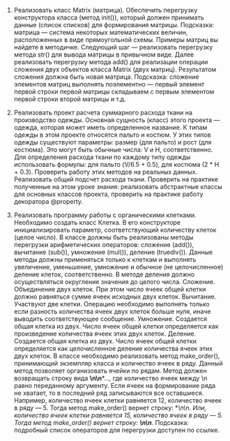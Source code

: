 1. Реализовать класс Matrix (матрица). Обеспечить перегрузку конструктора класса 
(метод init()), который должен принимать данные (список списков) для формирования матрицы.
Подсказка: матрица — система некоторых математических величин, расположенных в виде прямоугольной схемы.
Примеры матриц вы найдете в методичке.
Следующий шаг — реализовать перегрузку метода str() для вывода матрицы в привычном виде.
Далее реализовать перегрузку метода add() для реализации операции сложения двух объектов класса Matrix (двух матриц).
Результатом сложения должна быть новая матрица.
Подсказка: сложение элементов матриц выполнять поэлементно — первый элемент первой строки первой матрицы складываем
с первым элементом первой строки второй матрицы и т.д.

2. Реализовать проект расчета суммарного расхода ткани на производство одежды.
Основная сущность (класс) этого проекта — одежда, которая может иметь определенное название.
К типам одежды в этом проекте относятся пальто и костюм. У этих типов одежды существуют параметры:
размер (для пальто) и рост (для костюма). Это могут быть обычные числа: V и H, соответственно.
Для определения расхода ткани по каждому типу одежды использовать формулы: для пальто (V/6.5 + 0.5), для костюма (2 * H + 0.3).
Проверить работу этих методов на реальных данных.
Реализовать общий подсчет расхода ткани.
Проверить на практике полученные на этом уроке знания: реализовать абстрактные классы для основных классов проекта,
проверить на практике работу декоратора @property.

3. Реализовать программу работы с органическими клетками. Необходимо создать класс Клетка.
В его конструкторе инициализировать параметр, соответствующий количеству клеток (целое число).
В классе должны быть реализованы методы перегрузки арифметических операторов: 
сложение (add()), вычитание (sub()), умножение (mul()), деление (truediv()).
Данные методы должны применяться только к клеткам и выполнять увеличение, уменьшение, умножение и обычное (не целочисленное) деление клеток,
соответственно. В методе деления должно осуществляться округление значения до целого числа.
Сложение. Объединение двух клеток. При этом число ячеек общей клетки должно равняться сумме ячеек исходных двух клеток.
Вычитание. Участвуют две клетки. Операцию необходимо выполнять только если разность количества ячеек двух клеток больше нуля, иначе выводить соответствующее сообщение.
Умножение. Создается общая клетка из двух. Число ячеек общей клетки определяется как произведение количества ячеек этих двух клеток.
Деление. Создается общая клетка из двух. Число ячеек общей клетки определяется как целочисленное деление количества ячеек этих двух клеток.
В классе необходимо реализовать метод make_order(), принимающий экземпляр класса и количество ячеек в ряду. Данный метод позволяет организовать ячейки по рядам.
Метод должен возвращать строку вида **\n\n***..., где количество ячеек между \n равно переданному аргументу. Если ячеек на формирование ряда не хватает, то в последний ряд записываются все оставшиеся.
Например, количество ячеек клетки равняется 12, количество ячеек в ряду — 5. Тогда метод make_order() вернет строку: **\n\n.
Или, количество ячеек клетки равняется 15, количество ячеек в ряду — 5. Тогда метод make_order() вернет строку: **\n\n***.
Подсказка: подробный список операторов для перегрузки доступен по ссылке.
